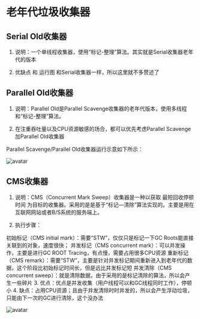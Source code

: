 # 老年代垃圾收集器

## Serial Old收集器

1. 说明：一个单线程收集器，使用“标记-整理”算法。其实就是Serial收集器老年代的版本

2. 优缺点 和 运行图 和Serial收集器一样，所以这里就不多赘述了

## Parallel Old收集器

1. 说明：Parallel Old是Parallel Scavenge收集器的老年代版本，使用多线程和“标记-整理”算法。

2. 在注重吞吐量以及CPU资源敏感的场合，都可以优先考虑Parallel Scavenge加Parallel Old收集器

Parallel Scavenge/Parallel Old收集器运行示意如下所示： 

![avatar](https://img-blog.csdn.net/20180417172225388?watermark/2/text/aHR0cHM6Ly9ibG9nLmNzZG4ubmV0L0xpbl93ajE5OTU=/font/5a6L5L2T/fontsize/400/fill/I0JBQkFCMA==/dissolve/70)

## CMS收集器

1. 说明：CMS（Concurrent Mark Sweep）收集器是一种以获取 最短回收停顿时间 为目标的收集器。采用的是是基于“标记—清除”算法实现的。主要是用在互联网网站或者B/S系统的服务端上。

2. 执行步骤：

初始标记（CMS initial mark）：需要“STW”，仅仅只是标记一下GC Roots能直接关联到的对象，速度很快；
并发标记（CMS concurrent mark）：可以并发操作，主要是进行GC ROOT Tracing，有点慢，需要占用很多CPU资源
重新标记（CMS remark）：需要“STW”，主要是针对并发标记期间重新进入到老年代的数据，这个阶段比初始标记时间长，但是远比并发标记短
并发清除（CMS concurrent sweep）：就是清除数据，由于采用的是标记清除的算法，所以会产生一些碎片
3. 优点：优点是并发收集（用户线程可以和GC线程同时工作），停顿小
4. 缺点：占用CPU资源；且由于并发清除时时并发的，所以会产生浮动垃圾，只能由下一次的GC进行清除，这个没办法

![avatar](https://img-blog.csdn.net/20180417173342950?watermark/2/text/aHR0cHM6Ly9ibG9nLmNzZG4ubmV0L0xpbl93ajE5OTU=/font/5a6L5L2T/fontsize/400/fill/I0JBQkFCMA==/dissolve/70)





